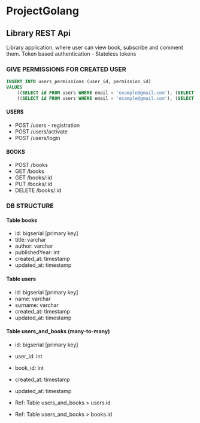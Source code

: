 # ProjectGolang

## Library REST Api
Library application, where user can view book, subscribe and comment them.
Token based authentication - Stateless tokens


### GIVE PERMISSIONS FOR CREATED USER
```sql
INSERT INTO users_permissions (user_id, permission_id)
VALUES
    ((SELECT id FROM users WHERE email = 'example@gmail.com'), (SELECT id FROM permissions WHERE code = 'books:write')),
    ((SELECT id FROM users WHERE email = 'example@gmail.com'), (SELECT id FROM permissions WHERE code = 'books:delete'));
```
#### USERS
- POST /users - registration
- POST /users/activate
- POST /users/login

#### BOOKS
- POST /books
- GET /books
- GET /books/:id
- PUT /books/:id
- DELETE /books/:id

### DB STRUCTURE
#### Table books
- id: bigserial [primary key]
- title: varchar
- author: varchar
- publishedYear: int
- created_at: timestamp
- updated_at: timestamp

#### Table users
- id: bigserial [primary key]
- name: varchar
- surname: varchar
- created_at: timestamp 
- updated_at: timestamp 

#### Table users_and_books (many-to-many)
- id: bigserial [primary key]
- user_id: int 
- book_id: int
- created_at: timestamp
- updated_at: timestamp

- Ref: Table users_and_books > users.id
- Ref: Table users_and_books > books.id
